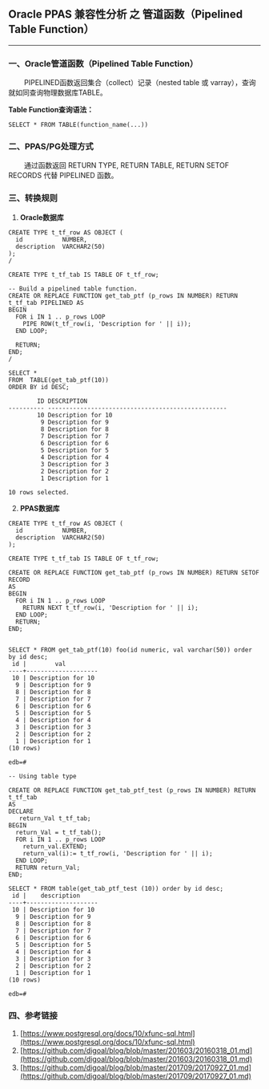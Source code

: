 ## Oracle PPAS 兼容性分析 之 管道函数（Pipelined Table Function）
---

### 一、Oracle管道函数（Pipelined Table Function）

&nbsp;&nbsp;&nbsp;&nbsp;&nbsp;&nbsp;&nbsp;&nbsp;PIPELINED函数返回集合（collect）记录（nested table 或 varray），查询就如同查询物理数据库TABLE。

**Table Function查询语法：**
```
SELECT * FROM TABLE(function_name(...))
```


### 二、PPAS/PG处理方式

&nbsp;&nbsp;&nbsp;&nbsp;&nbsp;&nbsp;&nbsp;&nbsp;通过函数返回 RETURN TYPE, RETURN TABLE, RETURN SETOF RECORDS 代替 PIPELINED 函数。


### 三、转换规则
1. **Oracle数据库**
```
CREATE TYPE t_tf_row AS OBJECT (
  id           NUMBER,
  description  VARCHAR2(50)
);
/

CREATE TYPE t_tf_tab IS TABLE OF t_tf_row;

-- Build a pipelined table function.
CREATE OR REPLACE FUNCTION get_tab_ptf (p_rows IN NUMBER) RETURN t_tf_tab PIPELINED AS
BEGIN
  FOR i IN 1 .. p_rows LOOP
    PIPE ROW(t_tf_row(i, 'Description for ' || i));
  END LOOP;

  RETURN;
END;
/

SELECT *
FROM  TABLE(get_tab_ptf(10))
ORDER BY id DESC;

        ID DESCRIPTION
---------- --------------------------------------------------
        10 Description for 10
         9 Description for 9
         8 Description for 8
         7 Description for 7
         6 Description for 6
         5 Description for 5
         4 Description for 4
         3 Description for 3
         2 Description for 2
         1 Description for 1

10 rows selected.
```

2. **PPAS数据库**
```
CREATE TYPE t_tf_row AS OBJECT (
  id           NUMBER,
  description  VARCHAR2(50)
);

CREATE TYPE t_tf_tab IS TABLE OF t_tf_row;

CREATE OR REPLACE FUNCTION get_tab_ptf (p_rows IN NUMBER) RETURN SETOF RECORD
AS
BEGIN
  FOR i IN 1 .. p_rows LOOP
    RETURN NEXT t_tf_row(i, 'Description for ' || i);
  END LOOP;
  RETURN;
END;


SELECT * FROM get_tab_ptf(10) foo(id numeric, val varchar(50)) order by id desc;
 id |        val         
----+--------------------
 10 | Description for 10
  9 | Description for 9
  8 | Description for 8
  7 | Description for 7
  6 | Description for 6
  5 | Description for 5
  4 | Description for 4
  3 | Description for 3
  2 | Description for 2
  1 | Description for 1
(10 rows)

edb=# 

-- Using table type

CREATE OR REPLACE FUNCTION get_tab_ptf_test (p_rows IN NUMBER) RETURN t_tf_tab
AS
DECLARE
   return_Val t_tf_tab;
BEGIN
  return_Val = t_tf_tab();
  FOR i IN 1 .. p_rows LOOP
    return_val.EXTEND;
    return_val(i):= t_tf_row(i, 'Description for ' || i);
  END LOOP;
  RETURN return_Val;
END;

SELECT * FROM table(get_tab_ptf_test (10)) order by id desc;
 id |    description     
----+--------------------
 10 | Description for 10
  9 | Description for 9
  8 | Description for 8
  7 | Description for 7
  6 | Description for 6
  5 | Description for 5
  4 | Description for 4
  3 | Description for 3
  2 | Description for 2
  1 | Description for 1
(10 rows)

edb=# 
```

### 四、参考链接
1. [https://www.postgresql.org/docs/10/xfunc-sql.html](https://www.postgresql.org/docs/10/xfunc-sql.html)
2. [https://github.com/digoal/blog/blob/master/201603/20160318_01.md](https://github.com/digoal/blog/blob/master/201603/20160318_01.md)
3. [https://github.com/digoal/blog/blob/master/201709/20170927_01.md](https://github.com/digoal/blog/blob/master/201709/20170927_01.md)



